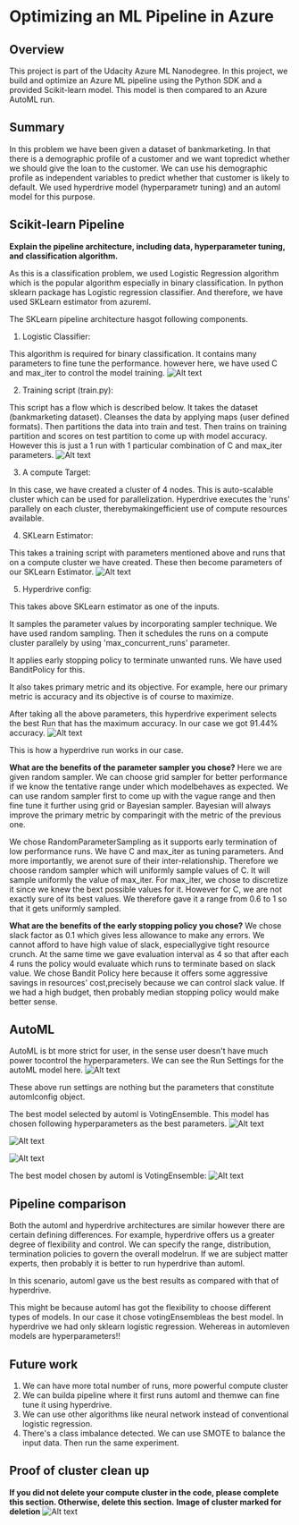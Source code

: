 # Optimizing an ML Pipeline in Azure

## Overview
This project is part of the Udacity Azure ML Nanodegree.
In this project, we build and optimize an Azure ML pipeline using the Python SDK and a provided Scikit-learn model.
This model is then compared to an Azure AutoML run.

## Summary
In this problem we have been given a dataset of bankmarketing. In that there is a demographic profile of a customer and we want topredict whether we should give the loan to the customer.
We can use his demographic profile as independent variables to predict whether that customer is likely to default.
We used hyperdrive model (hyperparametr tuning) and an automl model for this purpose.

## Scikit-learn Pipeline
**Explain the pipeline architecture, including data, hyperparameter tuning, and classification algorithm.**

As this is a classification problem, we used Logistic Regression algorithm which is the popular algorithm especially in binary classification.
In python sklearn package has Logistic regression classifier. And therefore, we have used SKLearn estimator from azureml.

The SKLearn pipeline architecture hasgot following components.

1. Logistic Classifier:

This algorithm is required for binary classification. It contains many parameters to fine tune the performance. however here, we have used C and max_iter to control the model training.
![Alt text](./image/logistic_params.png)

2. Training script (train.py):

This script has a flow which is described below. It takes the dataset (bankmarketing dataset). Cleanses the data by applying maps (user defined formats).
Then partitions the data into train and test. Then trains on training partition and scores on test partition to come up with model accuracy.
However this is just a 1 run with 1 particular combination of C and max_iter parameters.
![Alt text](./image/sklearn_train.png)

3. A compute Target: 

In this case, we have created a cluster of 4 nodes. This is auto-scalable cluster which can be used for parallelization.
Hyperdrive executes the 'runs' parallely on each cluster, therebymakingefficient use of compute resources available.

4. SKLearn Estimator:

This takes a training script with parameters mentioned above and runs that on a compute cluster we have created. 
These then become parameters of our SKLearn Estimator.
![Alt text](./image/sklearn_estimator.png)

5. Hyperdrive config:

This takes above SKLearn estimator as one of the inputs.
 
It samples the parameter values by incorporating sampler technique. We have used random sampling.
Then it schedules the runs on a compute cluster parallely by using 'max_concurrent_runs' parameter.

It applies early stopping policy to terminate unwanted runs. We have used BanditPolicy for this.

It also takes primary metric and its objective. For example, here our primary metric is accuracy and its objective is of course to maximize.

After taking all the above parameters, this hyperdrive experiment selects the best Run that has the maximum accuracy.
In our case we got 91.44% accuracy.
![Alt text](./image/best_hd_model.png)

This is how a hyperdrive run works in our case.


**What are the benefits of the parameter sampler you chose?**
Here we are given random sampler. We can choose grid sampler for better performance if we know the tentative range under which modelbehaves as expected.
We can use random sampler first to come up with the vague range and then fine tune it further using grid or Bayesian sampler.
Bayesian will always improve the primary metric by comparingit with the metric of the previous one.

We chose RandomParameterSampling as it supports early termination of low performance runs. We have C and max_iter as tuning parameters.
And more importantly, we arenot sure of their inter-relationship. Therefore we choose random sampler which will uniformly sample values of C.
It will sample uniformly the value of max_iter. 
For max_iter, we chose to discretize it since we knew the bext possible values for it.
However for C, we are not exactly sure of its best values. We therefore gave it a range from 0.6 to 1 so that it gets uniformly sampled.


**What are the benefits of the early stopping policy you chose?**
We chose slack factor as 0.1 which gives less allowance to make any errors. We cannot afford to have high value of slack, especiallygive tight resource crunch.
At the same time we gave evaluation interval as 4 so that after each 4 runs the policy would evaluate which runs to terminate based on slack value.
We chose Bandit Policy here because it offers some aggressive savings in resources' cost,precisely because we can control slack value.
If we had a high budget, then probably median stopping policy would make better sense.


## AutoML
AutoML is bt more strict for user, in the sense user doesn't have much power tocontrol the hyperparameters.
We can see the Run Settings for the autoML model here.
![Alt text](./image/run_settings.png)


These above run settings are nothing but the parameters that constitute automlconfig object.

The best model selected by automl is VotingEnsemble. This model has chosen following hyperparameters as the best parameters.
![Alt text](./image/model_a1.png)

![Alt text](./image/model_a2.png)

![Alt text](./image/model_a3.png)

The best model chosen by automl is VotingEnsemble:
![Alt text](./image/best_automl.png)


## Pipeline comparison
Both the automl and hyperdrive architectures are similar however there are certain defining differences.
For example, hyperdrive offers us a greater degree of flexibility and control. We can specify the range, distribution, termination policies to govern the overall modelrun.
If we are subject matter experts, then probably it is better to run hyperdrive than automl.

In this scenario, automl gave us the best results as compared with that of hyperdrive.


This might be because automl has got the flexibility to choose different types of models.
In our case it chose votingEnsembleas the best model. In hyperdrive we had only sklearn logistic regression. Wehereas in automleven models are hyperparameters!!


## Future work
1. We can have more total number of runs, more powerful compute cluster
2. We can builda pipeline where it first runs automl and themwe can fine tune it using hyperdrive.
3. We can use other algorithms like neural network instead of conventional logistic regression.
4. There's a class imbalance detected. We can use SMOTE to balance the input data. Then run the same experiment. 

## Proof of cluster clean up
**If you did not delete your compute cluster in the code, please complete this section. Otherwise, delete this section.**
**Image of cluster marked for deletion**
![Alt text](./image/cluster_delete.png)
